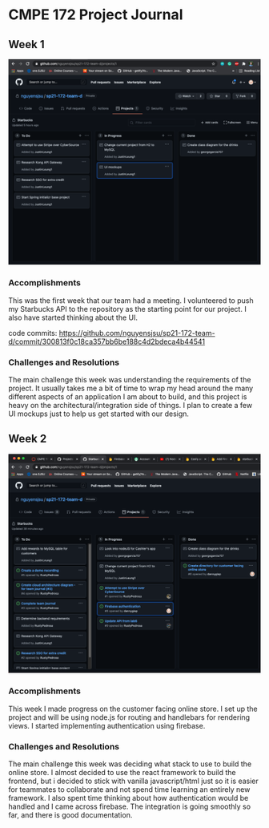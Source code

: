 # CMPE 172 Project Journal

## Week 1

![week1](images/week1.png)

### Accomplishments

This was the first week that our team had a meeting. I volunteered to push my Starbucks API to the repository as the starting point for our project. I also have started thinking about the UI.

code commits:
https://github.com/nguyensjsu/sp21-172-team-d/commit/300813f0c18ca357bb6be188c4d2bdeca4b44541

### Challenges and Resolutions

The main challenge this week was understanding the requirements of the project. It usually takes me a bit of time to wrap my head around the many different aspects of an application I am about to build, and this project is heavy on the architectural/integration side of things. I plan to create a few UI mockups just to help us get started with our design.


## Week 2

![week2](images/week2.png)

### Accomplishments

This week I made progress on the customer facing online store. I set up the project and will be using node.js for routing and handlebars for rendering views. I started implementing authentication using firebase.

### Challenges and Resolutions

The main challenge this week was deciding what stack to use to build the online store. I almost decided to use the react framework to build the frontend, but i decided to stick with vanilla javascript/html just so it is easier for teammates to collaborate and not spend time learning an entirely new framework. I also spent time thinking about how authentication would be handled and I came across firebase. The integration is going smoothly so far, and there is good documentation.
